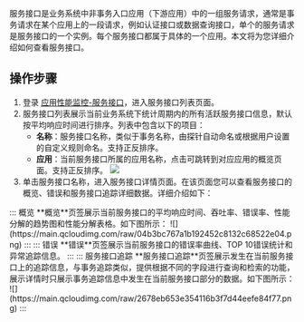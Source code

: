 服务接口是业务系统中非事务入口应用（下游应用）中的一组服务请求，通常是事务请求在某个应用上的一段请求，例如认证接口或数据查询接口，单个的服务请求是服务接口的一个实例。每个服务接口都属于具体的一个应用。本文将为您详细介绍如何查看服务接口。



## 操作步骤




1. 登录 [应用性能监控-服务接口](https://console.cloud.tencent.com/monitor/tapm/serviceInterface/list)，进入服务接口列表页面。
2. 服务接口列表展示当前业务系统下统计周期内的所有活跃服务接口信息，默认按平均响应时间进行排序。列表中包含以下的项目：
	- **名称**：服务接口名称，类似于事务名称，由探针自动命名或根据用户设置的自定义规则命名。支持正反排序。
	- **应用**：当前服务接口所属的应用名称，点击可跳转到对应应用的概览页面。支持正反排序。
![](https://main.qcloudimg.com/raw/e9a5e6b49fa9070bf13e52e39e27f667.png)
3. 单击服务接口名称，进入服务接口详情页面。在该页面您可以查看服务接口的概览、错误和服务接口追踪详细数据。详细介绍如下：
<dx-tabs>
::: 概览
**概览**页签展示当前服务接口的平均响应时间、吞吐率、错误率、性能分解的趋势图和性能分解表格。如下图所示：
![](https://main.qcloudimg.com/raw/04b3bc767a1b192452c8132c68522e04.png)
:::
::: 错误
**错误**页签展示当前服务接口的错误率曲线、TOP 10错误统计和异常追踪信息。
:::
::: 服务接口追踪
**服务接口追踪**页签展示发生在当前服务接口上的追踪信息，与事务追踪类似，提供根据不同的字段进行查询和检索的功能，展示详情时只展示事务追踪信息中发生在当前服务接口部分的数据。如下图所示：
![](https://main.qcloudimg.com/raw/2678eb653e354116b3f7d44eefe84f77.png)
:::
</dx-tabs>


